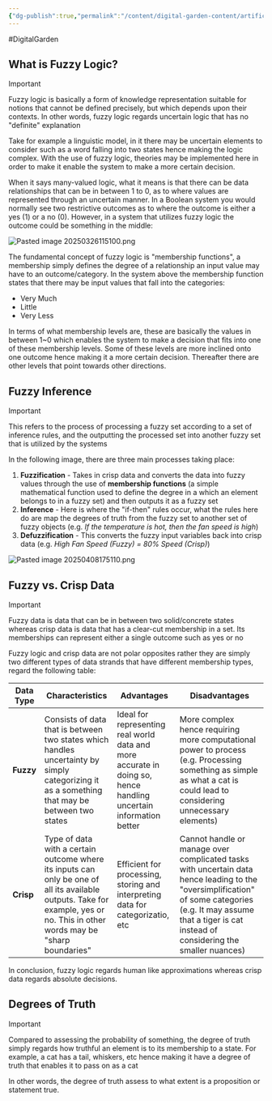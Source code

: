 ```yaml
---
{"dg-publish":true,"permalink":"/content/digital-garden-content/artificial-intelligence-content/fuzzy-logic/","created":"2025-04-08T20:06:19.434+05:30","updated":"2025-04-08T20:06:50.272+05:30"}
---
```


#DigitalGarden

## What is Fuzzy Logic?

>[!important]
>Fuzzy logic is basically a form of knowledge representation suitable for notions that cannot be defined precisely, but which depends upon their contexts. In other words, fuzzy logic regards uncertain logic that has no "definite" explanation

Take for example a linguistic model, in it there may be uncertain elements to consider such as a word falling into two states hence making the logic complex. With the use of fuzzy logic, theories may be implemented here in order to make it enable the system to make a more certain decision.

When it says many-valued logic, what it means is that there can be data relationships that can be in between 1 to 0, as to where values are represented through an uncertain manner. In a Boolean system you would normally see two restrictive outcomes as to where the outcome is either a yes (1) or a no (0). However, in a system that utilizes fuzzy logic the outcome could be something in the middle:

![Pasted image 20250326115100.png](/img/user/pngs/Pasted%20image%2020250326115100.png)

The fundamental concept of fuzzy logic is "membership functions", a membership simply defines the degree of a relationship an input value may have to an outcome/category. In the system above the membership function states that there may be input values that fall into the categories:

- Very Much 
- Little
- Very Less

In terms of what membership levels are, these are basically the values in between 1~0 which enables the system to make a decision that fits into one of these membership levels. Some of these levels are more inclined onto one outcome hence making it a more certain decision. Thereafter there are other levels that point towards other directions.

## Fuzzy Inference

>[!important]
>This refers to the process of processing a fuzzy set according to a set of inference rules, and the outputting the processed set into another fuzzy set that is utilized by the systems

In the following image, there are three main processes taking place:

1. **Fuzzification** - Takes in crisp data and converts the data into fuzzy values through the use of **membership functions** (a simple mathematical function used to define the degree in a which an element belongs to in a fuzzy set) and then outputs it as a fuzzy set
2. **Inference** - Here is where the "if-then" rules occur, what the rules here do are map the degrees of truth from the fuzzy set to another set of fuzzy objects (e.g. *If the temperature is hot, then the fan speed is high*)
3. **Defuzzification** - This converts the fuzzy input variables back into crisp data (e.g. *High Fan Speed (Fuzzy) = 80% Speed (Crisp)*)

![Pasted image 20250408175110.png](/img/user/pngs/Pasted%20image%2020250408175110.png)
## Fuzzy vs. Crisp Data

>[!important]
>Fuzzy data is data that can be in between two solid/concrete states whereas crisp data is data that has a clear-cut membership in a set. Its memberships can represent either a single outcome such as yes or no
>

Fuzzy logic and crisp data are not polar opposites rather they are simply two different types of data strands that have different membership types, regard the following table:

| **Data Type** | Characteristics                                                                                                                                                               | Advantages                                                                                                        | Disadvantages                                                                                                                                                                                                       |
| ------------- | ----------------------------------------------------------------------------------------------------------------------------------------------------------------------------- | ----------------------------------------------------------------------------------------------------------------- | ------------------------------------------------------------------------------------------------------------------------------------------------------------------------------------------------------------------- |
| **Fuzzy**     | Consists of data that is between two states which handles uncertainty by simply categorizing it as a something that may be between two states                                 | Ideal for representing real world data and more accurate in doing so, hence handling uncertain information better | More complex hence requiring more computational power to process (e.g. Processing something as simple as what a cat is could lead to considering unnecessary elements)                                              |
| **Crisp**     | Type of data with a certain outcome where its inputs can only be one of all its available outputs. Take for example, yes or no. This in other words may be "sharp boundaries" | Efficient for processing, storing and interpreting data for categorizatio, etc                                    | Cannot handle or manage over complicated tasks with uncertain data hence leading to the "oversimplification" of some categories (e.g. It may assume that a tiger is cat instead of considering the smaller nuances) |
In conclusion, fuzzy logic regards human like approximations whereas crisp data regards absolute decisions.

## Degrees of Truth

>[!important]
>Compared to assessing the probability of something, the degree of truth simply regards how truthful an element is to its membership to a state. For example, a cat has a tail, whiskers, etc hence making it have a degree of truth that enables it to pass on as a cat

In other words, the degree of truth assess to what extent is a proposition or statement true.